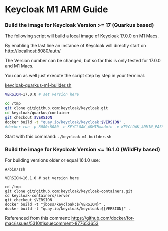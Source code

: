 # Keycloak M1 ARM Guide 

###  Build the image for Keycloak Version >= 17 (Quarkus based)

The following script will build a local image of Keycloak 17.0.0 on M1 Macs. 

By enabling the last line an instance of Keycloak will directly start on [http://localhost:8080/auth/](http://localhost:8080/auth/)

The Version number can be changed, but so far this is only tested for 17.0.0 and M1 Macs.


You can as well just execute the script step by step in your terminal.

[keycloak-quarkus-m1-builder.sh](./keycloak-quarkus-m1-builder.sh)

```Bash
VERSION=17.0.0 # set version here

cd /tmp
git clone git@github.com:keycloak/keycloak.git
cd keycloak/quarkus/container
git checkout $VERSION
docker build -t "quay.io/keycloak/keycloak:$VERSION" .
#docker run -p 8080:8080 -e KEYCLOAK_ADMIN=admin -e KEYCLOAK_ADMIN_PASSWORD=admin "quay.io/keycloak/keycloak:$VERSION" start-dev --http-relative-path /auth
```
Start with this command: ```./keycloak-m1-builder.sh```





###  Build the image for Keycloak Version <= 16.1.0 (WildFly based)

For building versions older or equal 16.1.0 use:

```
#/bin/zsh

VERSION=16.1.0 # set version here

cd /tmp
git clone git@github.com:keycloak/keycloak-containers.git
cd keycloak-containers/server
git checkout $VERSION
docker build -t "jboss/keycloak:${VERSION}" .
docker build -t "quay.io/keycloak/keycloak:${VERSION}" .
```

Referenced from this comment: https://github.com/docker/for-mac/issues/5310#issuecomment-877653653
